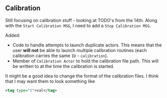 ## Calibration

Still focusing on calibration stuff - looking at TODO's from the 14th.  Along with the ``Start Calibration MSG``, I need to add a ``Stop Calibration MSG``.

Added:

* Code to handle attempts to launch duplicate actors.  This means that the user **will not** be able to launch multiple calibration routines (each calibration carries the same ``ID`` - ``calibration``).
* Member of ``Calibration Actor`` to hold the calibration file path.  This will be written to at the time the calibration is started.

It might be a good idea to change the format of the calibration files.  I think that I may want them to look something like

```xml
<tag type="t">val</tag>
```
